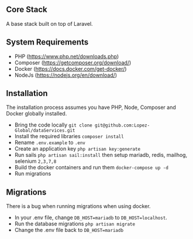 ## Core Stack
A base stack built on top of Laravel. 

## System Requirements
- PHP (https://www.php.net/downloads.php)
- Composer (https://getcomposer.org/download/)
- Docker (https://docs.docker.com/get-docker/)
- NodeJs (https://nodejs.org/en/download/)

## Installation
The installation process assumes you have PHP, Node, Composer and Docker globally installed. 

- Bring the code locally `git clone git@github.com:Lopez-Global/dataServices.git`
- Install the required libraries `composer install`
- Rename `.env.example` to `.env`
- Create an application key `php artisan key:generate`
- Run sails `php artisan sail:install` then setup mariadb, redis, mailhog, selenium `2,3,7,8`
- Build the docker containers and run them `docker-compose up -d` 
- Run migrations

## Migrations
There is a bug when running migrations when using docker. 
- In your .env file, change `DB_HOST=mariadb` to `DB_HOST=localhost`. 
- Run the database migrations `php artisan migrate`
- Change the .env file back to `DB_HOST=mariadb`


